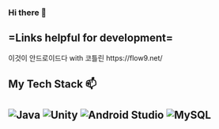 ### Hi there 👋
<h2>=Links helpful for development=</h2>
<p>이것이 안드로이드다 with 코틀린 https://flow9.net/</p>
<h2> My Tech Stack 📫 <h2>
 <img alt="Java" src ="https://img.shields.io/badge/Java-007396.svg?&style=for-the-badge&logo=java&logoColor=white"/>
 <img alt="Unity" src ="https://img.shields.io/badge/Unity-FFFFFF.svg?&style=for-the-badge&logo=Unity&logoColor=black"/>
 <img alt="Android Studio" src ="https://img.shields.io/badge/Android Studio-3DDC84.svg?&style=for-the-badge&logo=Android Studio&logoColor=white"/>
 <img alt="MySQL" src ="https://img.shields.io/badge/MySQL-4479A1.svg?&style=for-the-badge&logo=MySQL&logoColor=white"/>

<!--
**calmdownman/calmdownman** is a ✨ _special_ ✨ repository because its `README.md` (this file) appears on your GitHub profile.

Here are some ideas to get you started:

- 🔭 I’m currently working on ...
- 🌱 I’m currently learning ...
- 👯 I’m looking to collaborate on ...
- 🤔 I’m looking for help with ...
- 💬 Ask me about ...
- 📫 How to reach me: ...
- 😄 Pronouns: ...
- ⚡ Fun fact: ...
-->

